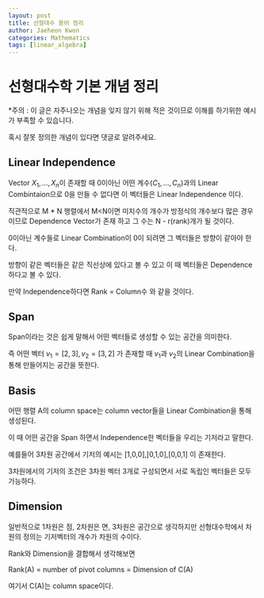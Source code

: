 ```yaml
---
layout: post
title: 선형대수 용어 정리
author: Jaeheon Kwon
categories: Mathematics
tags: [linear_algebra]
---
```




# 선형대수학 기본 개념 정리

*주의 : 이 글은 자주나오는 개념을 잊지 않기 위해 적은 것이므로 이해를 하기위한 예시가 부족할 수 있습니다.  

혹시 잘못 정의한 개념이 있다면 댓글로 알려주세요.



## Linear Independence  

Vector $X_1, ... , X_n$이 존재할 때 0이아닌 어떤 계수$(C_1, ... , C_n)$과의 Linear Combintaion으로 0을 만들 수 없다면 이 벡터들은 Linear Independence 이다.  

직관적으로 M * N 행렬에서 M<N이면 미지수의 개수가 방정식의 개수보다 많은 경우이므로 Dependence Vector가 존재 하고 그 수는 N - r(rank)개가 될 것이다.  

0이아닌 계수들로 Linear Combination이 0이 되려면 그 벡터들은 방향이 같아야 한다.  

방향이 같은 벡터들은 같은 직선상에 있다고 볼 수 있고 이 때 벡터들은 Dependence 하다고 볼 수 있다.  

만약 Independence하다면 Rank = Column수 와 같을 것이다.  

  

## Span

Span이라는 것은 쉽게 말해서 어떤 벡터들로 생성할 수 있는 공간을 의미한다.

즉 어떤 벡터 $v_1=[2,3], v_2=[3,2]$ 가  존재할 때 $v_1$과 $v_2$의 Linear Combination을 통해 만들어지는 공간을 뜻한다.  



## Basis

어떤 행렬 A의 column space는 column vector들을 Linear Combination을 통해 생성된다.   

이 때 어떤 공간을 Span 하면서 Independence한 벡터들을 우리는 기저라고 말한다.

예를들어 3차원 공간에서 기저의 예시는 [1,0,0],[0,1,0],[0,0,1] 이 존재한다.  

3차원에서의 기저의 조건은 3차원 벡터 3개로 구성되면서 서로 독립인 벡터들은 모두 가능하다.  



## Dimension

일반적으로 1차원은 점, 2차원은 면, 3차원은 공간으로 생각하지만 선형대수학에서 차원의 정의는 기저벡터의 개수가 차원의 수이다.

Rank와 Dimension을 결합해서 생각해보면  

Rank(A) = number of pivot columns = Dimension of C(A)  

여기서 C(A)는 column space이다.
